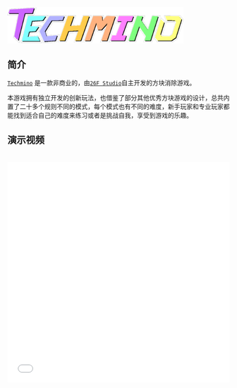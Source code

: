 <img src="src/logo_colorful.png" width="400px">

## 简介

[`Techmino`](https://github.com/26f-studio/Techmino) 是一款非商业的，由[`26F Studio`](https://github.com/26F-Studio)自主开发的方块消除游戏。

本游戏拥有独立开发的创新玩法，也借鉴了部分其他优秀方块游戏的设计，总共内置了二十多个规则不同的模式，每个模式也有不同的难度，新手玩家和专业玩家都能找到适合自己的难度来练习或者是挑战自我，享受到游戏的乐趣。

## 演示视频
<iframe src="//player.bilibili.com/player.html?aid=500243683&bvid=BV1UK411G7Wz&cid=253050466&page=1" scrolling="no" border="0" frameborder="no" framespacing="0" allowfullscreen="true" style="width: 100%; height: 500px; max-width: 100%；align:center; padding:20px 0;"></iframe>

